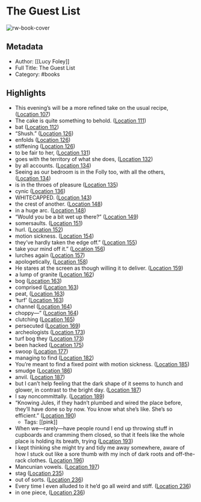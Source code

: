 # The Guest List

![rw-book-cover](https://m.media-amazon.com/images/I/81ZRCdihglL._SY160.jpg)

## Metadata
- Author: [[Lucy Foley]]
- Full Title: The Guest List
- Category: #books

## Highlights
- This evening’s will be a more refined take on the usual recipe, ([Location 107](https://readwise.io/to_kindle?action=open&asin=B07WG8L7WC&location=107))
- The cake is quite something to behold. ([Location 111](https://readwise.io/to_kindle?action=open&asin=B07WG8L7WC&location=111))
- bat ([Location 112](https://readwise.io/to_kindle?action=open&asin=B07WG8L7WC&location=112))
- “Shush.” ([Location 126](https://readwise.io/to_kindle?action=open&asin=B07WG8L7WC&location=126))
- enfolds ([Location 126](https://readwise.io/to_kindle?action=open&asin=B07WG8L7WC&location=126))
- stiffening ([Location 126](https://readwise.io/to_kindle?action=open&asin=B07WG8L7WC&location=126))
- to be fair to her, ([Location 131](https://readwise.io/to_kindle?action=open&asin=B07WG8L7WC&location=131))
- goes with the territory of what she does, ([Location 132](https://readwise.io/to_kindle?action=open&asin=B07WG8L7WC&location=132))
- by all accounts. ([Location 134](https://readwise.io/to_kindle?action=open&asin=B07WG8L7WC&location=134))
- Seeing as our bedroom is in the Folly too, with all the others, ([Location 134](https://readwise.io/to_kindle?action=open&asin=B07WG8L7WC&location=134))
- is in the throes of pleasure ([Location 135](https://readwise.io/to_kindle?action=open&asin=B07WG8L7WC&location=135))
- cynic ([Location 136](https://readwise.io/to_kindle?action=open&asin=B07WG8L7WC&location=136))
- WHITECAPPED. ([Location 143](https://readwise.io/to_kindle?action=open&asin=B07WG8L7WC&location=143))
- the crest of another. ([Location 148](https://readwise.io/to_kindle?action=open&asin=B07WG8L7WC&location=148))
- in a huge arc. ([Location 148](https://readwise.io/to_kindle?action=open&asin=B07WG8L7WC&location=148))
- “Would you be a bit wet up there?” ([Location 149](https://readwise.io/to_kindle?action=open&asin=B07WG8L7WC&location=149))
- somersaults. ([Location 151](https://readwise.io/to_kindle?action=open&asin=B07WG8L7WC&location=151))
- hurl. ([Location 152](https://readwise.io/to_kindle?action=open&asin=B07WG8L7WC&location=152))
- motion sickness. ([Location 154](https://readwise.io/to_kindle?action=open&asin=B07WG8L7WC&location=154))
- they’ve hardly taken the edge off.” ([Location 155](https://readwise.io/to_kindle?action=open&asin=B07WG8L7WC&location=155))
- take your mind off it.” ([Location 156](https://readwise.io/to_kindle?action=open&asin=B07WG8L7WC&location=156))
- lurches again ([Location 157](https://readwise.io/to_kindle?action=open&asin=B07WG8L7WC&location=157))
- apologetically, ([Location 158](https://readwise.io/to_kindle?action=open&asin=B07WG8L7WC&location=158))
- He stares at the screen as though willing it to deliver. ([Location 159](https://readwise.io/to_kindle?action=open&asin=B07WG8L7WC&location=159))
- a lump of granite ([Location 162](https://readwise.io/to_kindle?action=open&asin=B07WG8L7WC&location=162))
- bog ([Location 163](https://readwise.io/to_kindle?action=open&asin=B07WG8L7WC&location=163))
- comprised ([Location 163](https://readwise.io/to_kindle?action=open&asin=B07WG8L7WC&location=163))
- peat, ([Location 163](https://readwise.io/to_kindle?action=open&asin=B07WG8L7WC&location=163))
- ‘turf’ ([Location 163](https://readwise.io/to_kindle?action=open&asin=B07WG8L7WC&location=163))
- channel ([Location 164](https://readwise.io/to_kindle?action=open&asin=B07WG8L7WC&location=164))
- choppy—” ([Location 164](https://readwise.io/to_kindle?action=open&asin=B07WG8L7WC&location=164))
- clutching ([Location 165](https://readwise.io/to_kindle?action=open&asin=B07WG8L7WC&location=165))
- persecuted ([Location 169](https://readwise.io/to_kindle?action=open&asin=B07WG8L7WC&location=169))
- archeologists ([Location 173](https://readwise.io/to_kindle?action=open&asin=B07WG8L7WC&location=173))
- turf bog they ([Location 173](https://readwise.io/to_kindle?action=open&asin=B07WG8L7WC&location=173))
- been hacked ([Location 175](https://readwise.io/to_kindle?action=open&asin=B07WG8L7WC&location=175))
- swoop ([Location 177](https://readwise.io/to_kindle?action=open&asin=B07WG8L7WC&location=177))
- managing to find ([Location 182](https://readwise.io/to_kindle?action=open&asin=B07WG8L7WC&location=182))
- You’re meant to find a fixed point with motion sickness. ([Location 185](https://readwise.io/to_kindle?action=open&asin=B07WG8L7WC&location=185))
- smudge ([Location 186](https://readwise.io/to_kindle?action=open&asin=B07WG8L7WC&location=186))
- anvil. ([Location 187](https://readwise.io/to_kindle?action=open&asin=B07WG8L7WC&location=187))
- but I can’t help feeling that the dark shape of it seems to hunch and glower, in contrast to the bright day. ([Location 187](https://readwise.io/to_kindle?action=open&asin=B07WG8L7WC&location=187))
- I say noncommittally. ([Location 189](https://readwise.io/to_kindle?action=open&asin=B07WG8L7WC&location=189))
- “Knowing Jules, if they hadn’t plumbed and wired the place before, they’ll have done so by now. You know what she’s like. She’s so efficient.” ([Location 190](https://readwise.io/to_kindle?action=open&asin=B07WG8L7WC&location=190))
    - Tags: [[pink]] 
- When we—rarely—have people round I end up throwing stuff in cupboards and cramming them closed, so that it feels like the whole place is holding its breath, trying ([Location 193](https://readwise.io/to_kindle?action=open&asin=B07WG8L7WC&location=193))
- I kept thinking she might try and tidy me away somewhere, aware of how I stuck out like a sore thumb with my inch of dark roots and off-the-rack clothes. ([Location 196](https://readwise.io/to_kindle?action=open&asin=B07WG8L7WC&location=196))
- Mancunian vowels. ([Location 197](https://readwise.io/to_kindle?action=open&asin=B07WG8L7WC&location=197))
- stag ([Location 235](https://readwise.io/to_kindle?action=open&asin=B07WG8L7WC&location=235))
- out of sorts. ([Location 236](https://readwise.io/to_kindle?action=open&asin=B07WG8L7WC&location=236))
- Every time I even alluded to it he’d go all weird and stiff. ([Location 236](https://readwise.io/to_kindle?action=open&asin=B07WG8L7WC&location=236))
- in one piece, ([Location 236](https://readwise.io/to_kindle?action=open&asin=B07WG8L7WC&location=236))
